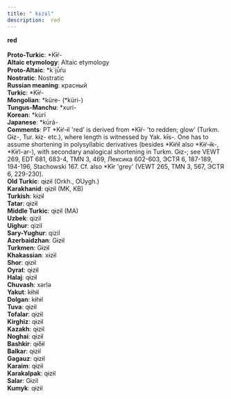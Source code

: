 ```yaml
---
title: " kɨzɨl"
description:  red
---
```

<p data-pagefind-weight="0.5">
<strong> red</strong><br><br>
<strong>Proto-Turkic</strong>:  *Kɨ̄ŕ-<br>
<strong>Altaic etymology</strong>:  Altaic etymology<br>
<strong> Proto-Altaic</strong>:  *k`i̯ū́ŕu<br>
<strong>Nostratic</strong>:  Nostratic<br>
<strong>Russian meaning</strong>:  красный<br>
<strong>Turkic</strong>:  *Kɨ̄ŕ-<br>
<strong>Mongolian</strong>:  *küre- (*küri-)<br>
<strong>Tungus-Manchu</strong>:  *xuri-<br>
<strong>Korean</strong>:  *kùrí<br>
<strong>Japanese</strong>:  *kúrá-<br>
<strong>Comments</strong>:  PT *Kɨŕ-ɨl 'red' is derived from *Kɨ̄ŕ- 'to redden; glow' (Turkm. Gɨz-, Tur. kɨz- etc.), where length is witnessed by Yak. kɨ̄s-. One has to assume shortening in polysyllabic derivatives (besides *Kɨŕɨl also *Kɨŕ-ɨk-, *Kɨŕl-ar-), with secondary analogical shortening in Turkm. Gɨz-; see VEWT 269, EDT 681, 683-4, TMN 3, 469, Лексика 602-603, ЭСТЯ 6, 187-189, 194-196, Stachowski 167. Cf. also *Kɨ̄r 'grey' (VEWT 265, TMN 3, 567, ЭСТЯ 6, 229-230).<br>
<strong>Old Turkic</strong>:  qɨzɨl (Orkh., OUygh.)<br>
<strong>Karakhanid</strong>:  qɨzɨl (MK, KB)<br>
<strong>Turkish</strong>:  kɨzɨl<br>
<strong>Tatar</strong>:  qɨzɨl<br>
<strong>Middle Turkic</strong>:  qɨzɨl (MA)<br>
<strong>Uzbek</strong>:  qizil<br>
<strong>Uighur</strong>:  qizil<br>
<strong>Sary-Yughur</strong>:  qizil<br>
<strong>Azerbaidzhan</strong>:  Gɨzɨl<br>
<strong>Turkmen</strong>:  Gɨzɨl<br>
<strong>Khakassian</strong>:  xɨzɨl<br>
<strong>Shor</strong>:  qɨzɨl<br>
<strong>Oyrat</strong>:  qɨzɨl<br>
<strong>Halaj</strong>:  qɨzɨl<br>
<strong>Chuvash</strong>:  xǝrlǝ<br>
<strong>Yakut</strong>:  kɨhɨl<br>
<strong>Dolgan</strong>:  kɨhɨl<br>
<strong>Tuva</strong>:  qɨzɨl<br>
<strong>Tofalar</strong>:  qɨzɨl<br>
<strong>Kirghiz</strong>:  qɨzɨl<br>
<strong>Kazakh</strong>:  qɨzɨl<br>
<strong>Noghai</strong>:  qɨzɨl<br>
<strong>Bashkir</strong>:  qɨδɨl<br>
<strong>Balkar</strong>:  qɨzɨl<br>
<strong>Gagauz</strong>:  qɨzɨl<br>
<strong>Karaim</strong>:  qɨzɨl<br>
<strong>Karakalpak</strong>:  qɨzɨl<br>
<strong>Salar</strong>:  Gɨzil<br>
<strong>Kumyk</strong>:  qɨzɨl<br>

</p>
